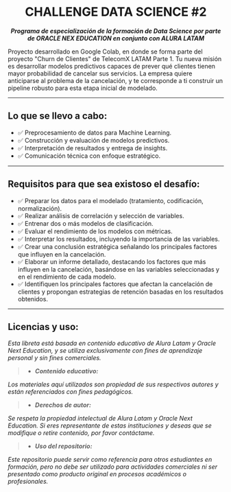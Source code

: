 <h1 align="center">CHALLENGE DATA SCIENCE #2</h1>

<p align="center"><strong><em>Programa de especialización de la formación de Data Science por parte de ORACLE NEX EDUCATION en conjunto con ALURA LATAM</em></strong></p>

Proyecto desarrollado en Google Colab, en donde se forma parte del proyecto "Churn de Clientes" de TelecomX LATAM Parte 1. 
Tu nueva misión es desarrollar modelos predictivos capaces de prever qué clientes tienen mayor probabilidad de cancelar sus servicios.
La empresa quiere anticiparse al problema de la cancelación, y te corresponde a ti construir un pipeline robusto para esta etapa inicial de modelado.


---

## Lo que se llevo a cabo:
- ✅ Preprocesamiento de datos para Machine Learning.
- ✅ Construcción y evaluación de modelos predictivos.
- ✅ Interpretación de resultados y entrega de insights.
- ✅ Comunicación técnica con enfoque estratégico.

---

## Requisitos para que sea existoso el desafío:

- ✅ Preparar los datos para el modelado (tratamiento, codificación, normalización).
- ✅ Realizar análisis de correlación y selección de variables.
- ✅ Entrenar dos o más modelos de clasificación.
- ✅ Evaluar el rendimiento de los modelos con métricas.
- ✅ Interpretar los resultados, incluyendo la importancia de las variables.
- ✅ Crear una conclusión estratégica señalando los principales factores que influyen en la cancelación.
- ✅ Elaborar un informe detallado, destacando los factores que más influyen en la cancelación, basándose en las variables seleccionadas y en el rendimiento de cada modelo.
- ✅ Identifiquen los principales factores que afectan la cancelación de clientes y propongan estrategias de retención basadas en los resultados obtenidos.

---

## Licencias y uso:
_Esta libreta está basada en contenido educativo de Alura Latam y Oracle Next Education, y se utiliza exclusivamente con fines de aprendizaje personal y sin fines comerciales._

> * <p><strong><em>Contenido educativo:</em></strong></p>
  _Los materiales aquí utilizados son propiedad de sus respectivos autores y están referenciados con fines pedagógicos._

> * <p><strong><em>Derechos de autor:</em></strong></p> 
  _Se respeta la propiedad intelectual de Alura Latam y Oracle Next Education. Si eres representante de estas instituciones y deseas que se modifique o retire contenido, por favor contáctame._

> * <p><strong><em>Uso del repositorio:</em></strong></p> 
  _Este repositorio puede servir como referencia para otros estudiantes en formación, pero no debe ser utilizado para actividades comerciales ni ser presentado como producto original en procesos académicos o profesionales._
